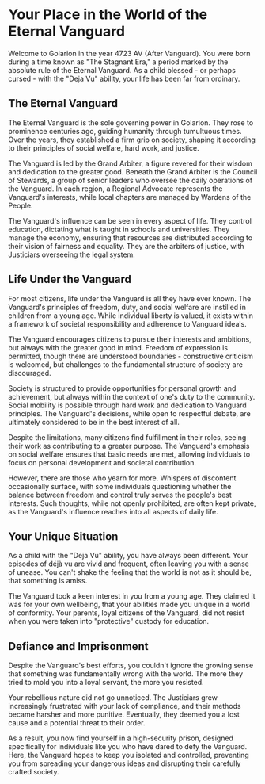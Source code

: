# Your Place in the World of the Eternal Vanguard

Welcome to Golarion in the year 4723 AV (After Vanguard). You were born during a time known as "The Stagnant Era," a period marked by the absolute rule of the Eternal Vanguard. As a child blessed - or perhaps cursed - with the "Deja Vu" ability, your life has been far from ordinary. 

## The Eternal Vanguard

The Eternal Vanguard is the sole governing power in Golarion. They rose to prominence centuries ago, guiding humanity through tumultuous times. Over the years, they established a firm grip on society, shaping it according to their principles of social welfare, hard work, and justice.

The Vanguard is led by the Grand Arbiter, a figure revered for their wisdom and dedication to the greater good. Beneath the Grand Arbiter is the Council of Stewards, a group of senior leaders who oversee the daily operations of the Vanguard. In each region, a Regional Advocate represents the Vanguard's interests, while local chapters are managed by Wardens of the People. 

The Vanguard's influence can be seen in every aspect of life. They control education, dictating what is taught in schools and universities. They manage the economy, ensuring that resources are distributed according to their vision of fairness and equality. They are the arbiters of justice, with Justiciars overseeing the legal system.

## Life Under the Vanguard

For most citizens, life under the Vanguard is all they have ever known. The Vanguard's principles of freedom, duty, and social welfare are instilled in children from a young age. While individual liberty is valued, it exists within a framework of societal responsibility and adherence to Vanguard ideals.

The Vanguard encourages citizens to pursue their interests and ambitions, but always with the greater good in mind. Freedom of expression is permitted, though there are understood boundaries - constructive criticism is welcomed, but challenges to the fundamental structure of society are discouraged.

Society is structured to provide opportunities for personal growth and achievement, but always within the context of one's duty to the community. Social mobility is possible through hard work and dedication to Vanguard principles. The Vanguard's decisions, while open to respectful debate, are ultimately considered to be in the best interest of all.

Despite the limitations, many citizens find fulfillment in their roles, seeing their work as contributing to a greater purpose. The Vanguard's emphasis on social welfare ensures that basic needs are met, allowing individuals to focus on personal development and societal contribution.

However, there are those who yearn for more. Whispers of discontent occasionally surface, with some individuals questioning whether the balance between freedom and control truly serves the people's best interests. Such thoughts, while not openly prohibited, are often kept private, as the Vanguard's influence reaches into all aspects of daily life.

## Your Unique Situation

As a child with the "Deja Vu" ability, you have always been different. Your episodes of déjà vu are vivid and frequent, often leaving you with a sense of unease. You can't shake the feeling that the world is not as it should be, that something is amiss.  

The Vanguard took a keen interest in you from a young age. They claimed it was for your own wellbeing, that your abilities made you unique in a world of conformity. Your parents, loyal citizens of the Vanguard, did not resist when you were taken into "protective" custody for education.

## Defiance and Imprisonment

Despite the Vanguard's best efforts, you couldn't ignore the growing sense that something was fundamentally wrong with the world. The more they tried to mold you into a loyal servant, the more you resisted.

Your rebellious nature did not go unnoticed. The Justiciars grew increasingly frustrated with your lack of compliance, and their methods became harsher and more punitive. Eventually, they deemed you a lost cause and a potential threat to their order.

As a result, you now find yourself in a high-security prison, designed specifically for individuals like you who have dared to defy the Vanguard. Here, the Vanguard hopes to keep you isolated and controlled, preventing you from spreading your dangerous ideas and disrupting their carefully crafted society.
